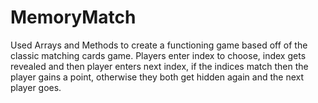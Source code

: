 # MemoryMatch
Used Arrays and Methods to create a functioning game based off of the classic
matching cards game. Players enter index to choose, index gets revealed and then player
enters next index, if the indices match then the player gains a point, otherwise they both
get hidden again and the next player goes.
